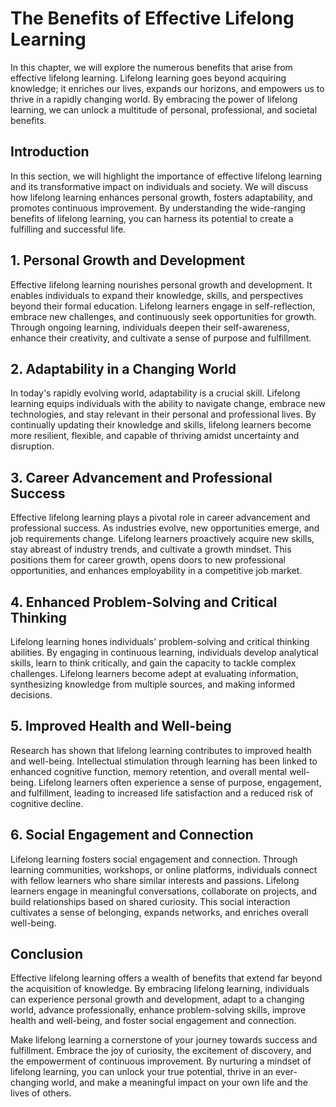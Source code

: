 The Benefits of Effective Lifelong Learning
====================================================

In this chapter, we will explore the numerous benefits that arise from effective lifelong learning. Lifelong learning goes beyond acquiring knowledge; it enriches our lives, expands our horizons, and empowers us to thrive in a rapidly changing world. By embracing the power of lifelong learning, we can unlock a multitude of personal, professional, and societal benefits.

**Introduction**
----------------

In this section, we will highlight the importance of effective lifelong learning and its transformative impact on individuals and society. We will discuss how lifelong learning enhances personal growth, fosters adaptability, and promotes continuous improvement. By understanding the wide-ranging benefits of lifelong learning, you can harness its potential to create a fulfilling and successful life.

**1. Personal Growth and Development**
--------------------------------------

Effective lifelong learning nourishes personal growth and development. It enables individuals to expand their knowledge, skills, and perspectives beyond their formal education. Lifelong learners engage in self-reflection, embrace new challenges, and continuously seek opportunities for growth. Through ongoing learning, individuals deepen their self-awareness, enhance their creativity, and cultivate a sense of purpose and fulfillment.

**2. Adaptability in a Changing World**
---------------------------------------

In today's rapidly evolving world, adaptability is a crucial skill. Lifelong learning equips individuals with the ability to navigate change, embrace new technologies, and stay relevant in their personal and professional lives. By continually updating their knowledge and skills, lifelong learners become more resilient, flexible, and capable of thriving amidst uncertainty and disruption.

**3. Career Advancement and Professional Success**
--------------------------------------------------

Effective lifelong learning plays a pivotal role in career advancement and professional success. As industries evolve, new opportunities emerge, and job requirements change. Lifelong learners proactively acquire new skills, stay abreast of industry trends, and cultivate a growth mindset. This positions them for career growth, opens doors to new professional opportunities, and enhances employability in a competitive job market.

**4. Enhanced Problem-Solving and Critical Thinking**
-----------------------------------------------------

Lifelong learning hones individuals' problem-solving and critical thinking abilities. By engaging in continuous learning, individuals develop analytical skills, learn to think critically, and gain the capacity to tackle complex challenges. Lifelong learners become adept at evaluating information, synthesizing knowledge from multiple sources, and making informed decisions.

**5. Improved Health and Well-being**
-------------------------------------

Research has shown that lifelong learning contributes to improved health and well-being. Intellectual stimulation through learning has been linked to enhanced cognitive function, memory retention, and overall mental well-being. Lifelong learners often experience a sense of purpose, engagement, and fulfillment, leading to increased life satisfaction and a reduced risk of cognitive decline.

**6. Social Engagement and Connection**
---------------------------------------

Lifelong learning fosters social engagement and connection. Through learning communities, workshops, or online platforms, individuals connect with fellow learners who share similar interests and passions. Lifelong learners engage in meaningful conversations, collaborate on projects, and build relationships based on shared curiosity. This social interaction cultivates a sense of belonging, expands networks, and enriches overall well-being.

**Conclusion**
--------------

Effective lifelong learning offers a wealth of benefits that extend far beyond the acquisition of knowledge. By embracing lifelong learning, individuals can experience personal growth and development, adapt to a changing world, advance professionally, enhance problem-solving skills, improve health and well-being, and foster social engagement and connection.

Make lifelong learning a cornerstone of your journey towards success and fulfillment. Embrace the joy of curiosity, the excitement of discovery, and the empowerment of continuous improvement. By nurturing a mindset of lifelong learning, you can unlock your true potential, thrive in an ever-changing world, and make a meaningful impact on your own life and the lives of others.
